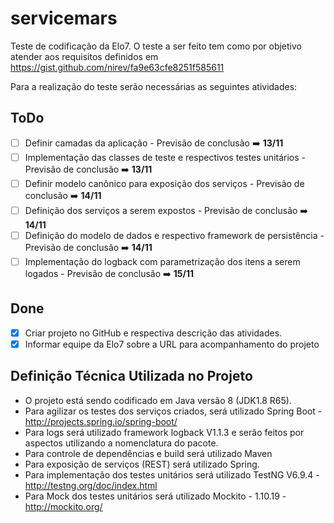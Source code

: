 # servicemars
Teste de codificação da Elo7.
O teste a ser feito tem como por objetivo atender aos requisitos definidos em https://gist.github.com/nirev/fa9e63cfe8251f585611

Para a realização do teste serão necessárias as seguintes atividades:

ToDo
----------
- [ ] Definir camadas da aplicação - Previsão de conclusão :arrow_right: **13/11**
- [ ] Implementação das classes de teste e respectivos testes unitários - Previsão de conclusão :arrow_right: **13/11**
- [ ] Definir modelo canônico para exposição dos serviços - Previsão de conclusão :arrow_right: **14/11**
- [ ] Definição dos serviços a serem expostos - Previsão de conclusão :arrow_right: **14/11**
- [ ] Definição do modelo de dados e respectivo framework de persistência - Previsão de conclusão :arrow_right: **14/11**
- [ ] Implementação do logback com parametrização dos itens a serem logados - Previsão de conclusão :arrow_right: **15/11**

Done
----------
- [x] Criar projeto no GitHub e respectiva descrição das atividades.
- [x] Informar equipe da Elo7 sobre a URL para acompanhamento do projeto

Definição Técnica Utilizada no Projeto
----------
- O projeto está sendo codificado em Java versão 8 (JDK1.8 R65).
- Para agilizar os testes dos serviços criados, será utilizado Spring Boot - http://projects.spring.io/spring-boot/
- Para logs será utilizado framework logback V1.1.3 e serão feitos por aspectos utilizando a nomenclatura do pacote.
- Para controle de dependências e build será utilizado Maven
- Para exposição de serviços (REST) será utilizado Spring.
- Para implementação dos testes unitários será utilizado TestNG V6.9.4 - http://testng.org/doc/index.html
- Para Mock dos testes unitários será utilizado Mockito - 1.10.19 - http://mockito.org/


